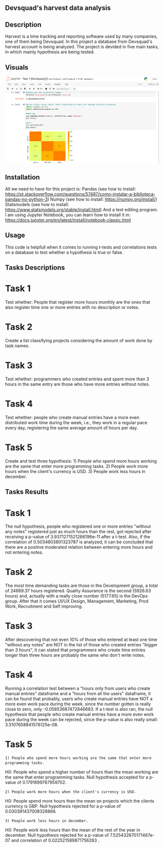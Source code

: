 ## Devsquad's harvest data analysis

## Description
Harvest is a time tracking and reporting software used by many companies, one of them being Devsquad. In this project a database from Devsquad's harvest account is being analyzed. The project is devided in five main tasks, in which mainly hypothesis are being tested. 

## Visuals
![image.png](./image.png)

## Installation
All we need to have for this project is:
    Pandas (see how to install: https://pt.stackoverflow.com/questions/57487/como-instalar-a-biblioteca-pandas-no-python-3)
    Numpy (see how to install: https://numpy.org/install/)
    Statsmodels (see how to install: https://www.statsmodels.org/stable/install.html)
And a text editing program. I am using Jupyter Notebook, you can learn how to install it in: https://docs.jupyter.org/en/latest/install/notebook-classic.html

## Usage
This code is helpfull when it comes to running t-tests and correlations tests on a database to test whether a hypothesis is true or false.

## Tasks Descriptions

# Task 1
Test whether: People that register more hours monthly are the ones that also register time one or more entries with no description or notes.

# Task 2
Create a list classifying projects considering the amount of work done by task names.

# Task 3
Test whether: programmers who created entries and spent more than 3 hours in the same entry are those who have more entries without notes.

# Task 4
Test whether: people who create manual entries have a more even distributed work time during the week, i.e., they work in a regular pace every day, registering the same average amount of hours per day.

# Task 5
Create and test three hypothesis:
    1) People who spend more hours working are the same that enter more programming tasks. 
    2) People work more hours when the client's currency is USD.
    3) People work less hours in december.

## Tasks Results

# Task 1
The null hypothesis, people who registered one or more entries "without any notes" registered just as much hours than the rest, got rejected after receiving a p-value of 3.9371271521266196e-11 after a t-test. Also, if the correlation of 0.5034603801323787 is analyzed, it can be concluded that there are a positive moderated relation between entering more hours and not entering notes.

# Task 2
The most time demanding tasks are those in the Development group, a total of 24669.37 hours registered. Quality Assurance is the second (5926.63 hours) and, actually with a really close number (5177.65) is the DevOps group. After that it comes UI/UX Design, Management, Marketing, Prod Work, Recruitment and Self improving.

# Task 3
After descovering that not even 10% of those who entered at least one time "without any notes" are NOT in the list of those who created entries "bigger than 3 hours", it can stated that programmers who create time entries longer than three hours are probably the same who don't write notes.

# Task 4
Running a correlation test between a "hours only from users who create manual entries" dataframe and a "hours from all the users" dataframe, it can be found that probably, users who create manual entries have NOT a more even work pace during the week, since the number gotten is really close to zero, only -0.05853687472846683. If a t-test is also ran, the null hypothesis that people who create manual entries have a more even work pace during the week can be rejected, since the p-value is also really small: 3.5107658841576125e-08.

# Task 5
    1) People who spend more hours working are the same that enter more programming tasks.
H0: People who spend a higher number of hours than the mean working are the same that enter programming tasks.
Null hypothesis accepted for a p-value of 0.1791899767959702.

    2) People work more hours when the client's currency is USD.
H0: People spend more hours than the mean on projects which the clients currency is GBP.
Null hypothesis rejected for a p-value of 0.030391437008328866.

    3) People work less hours in december.
H0: People work less hours than the mean of the rest of the year in december.
Null hypothesis rejected for a p-value of 7.525432670171487e-07 and correlation of 0.022521589871756283
.
